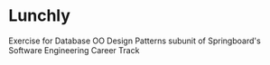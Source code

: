 # Lunchly
Exercise for Database OO Design Patterns subunit of Springboard's Software Engineering Career Track

